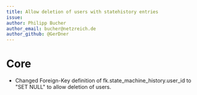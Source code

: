```yaml
---
title: Allow deletion of users with statehistory entries
issue: 
author: Philipp Bucher
author_email: bucher@netzreich.de
author_github: @GerDner
---
```

# Core
* Changed Foreign-Key definition of fk.state_machine_history.user_id to "SET NULL" to allow deletion of users.
